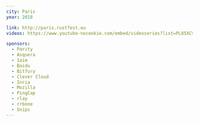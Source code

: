 ```yaml
---
city: Paris
year: 2018

link: http://paris.rustfest.eu
videos: https://www.youtube-nocookie.com/embed/videoseries?list=PL85XCvVPmGQgdqz9kz6qH3SI_hp7Zb4s1

sponsors:
  - Parity
  - Asquera
  - 1aim
  - Baidu
  - Bitfury
  - Clever Cloud
  - Inria
  - Mozilla
  - PingCap
  - rlay
  - rrbone
  - Snips
---
```

